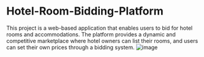 # Hotel-Room-Bidding-Platform
This project is a web-based application that enables users to bid for hotel rooms and accommodations. The platform provides a dynamic and competitive marketplace where hotel owners can list their rooms, and users can set their own prices through a bidding system.
![image](https://github.com/user-attachments/assets/ad880ae2-65dd-44dc-8fcf-7f8020678e19)
